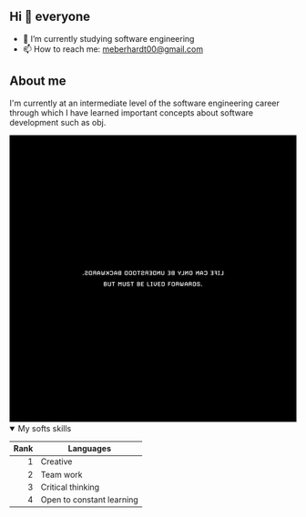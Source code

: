 ## Hi 👋 everyone

- 🌱 I’m currently studying software engineering
- 📫 How to reach me: meberhardt00@gmail.com

## About me
I'm currently at an intermediate level of the software engineering career through 
which I have learned important concepts about software development such as obj. 


<picture>
 <source media="(prefers-color-scheme: dark)" srcset="https://github.com/Nebulosis098/nebulosis098/blob/main/GSKqvpQXwAAJDhp.jpeg?raw=true">
 <source media="(prefers-color-scheme: light)" srcset="https://github.com/Nebulosis098/nebulosis098/blob/main/GSKqvpQXwAAJDhp.jpeg?raw=true">
 <img alt="YOUR-ALT-TEXT" src="https://github.com/Nebulosis098/nebulosis098/blob/main/GSKqvpQXwAAJDhp.jpeg?raw=true">
</picture>

<details open>
<summary>My softs skills</summary>

| Rank | Languages |
|-----:|-----------|
|     1| Creative  |
|     2| Team work |
|     3| Critical thinking|
|     4| Open to constant learning|

</details>

<!-- TO DO: add more details about me later -->

<!--
Sintaxis de escritura y formato básicos
# A first-level heading
## A second-level heading
### A third-level heading

Text that is not a quote

> Text that is a quote

Visit https://docs.github.com/es/get-started/writing-on-github/getting-started-with-writing-and-formatting-on-github/basic-writing-and-formatting-syntax#quoting-text
for more information about texting and sintaxis 
-->
